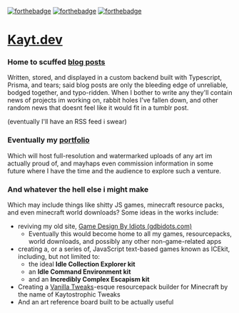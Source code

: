 [![forthebadge](https://forthebadge.com/images/badges/made-with-typescript.svg)](https://forthebadge.com) [![forthebadge](https://forthebadge.com/images/badges/built-with-love.svg)](https://forthebadge.com) [![forthebadge](https://forthebadge.com/images/badges/powered-by-electricity.svg)](https://forthebadge.com)

# [Kayt.dev](https://kayt.dev)

### Home to scuffed [blog posts](https://kayt.dev/blog)
Written, stored, and displayed in a custom backend built with Typescript, Prisma, and tears; said blog posts are only the bleeding edge of unreliable, bodged together, and typo-ridden. When I bother to write any they'll contain news of projects im working on, rabbit holes I've fallen down, and other random news that doesnt feel like it would fit in a tumblr post.

(eventually I'll have an RSS feed i swear)


### Eventually my [portfolio](https://kayt.dev/why-did-you-click-this-link-i-said-eventually)
Which will host full-resolution and watermarked uploads of any art im actually proud of, and mayhaps even commission information in some future where I have the time and the audience to explore such a venture.


### And whatever the hell else i might make
Which may include things like shitty JS games, minecraft resource packs, and even minecraft world downloads? Some ideas in the works include:
- reviving my old site, [Game Design By Idiots (gdbidots.com)](http://www.gdbidiots.com)
  - Eventually this would become home to all my games, resourcepacks, world downloads, and possibly any other non-game-related apps
- creating a, or a series of, JavaScript text-based games known as ICEkit, including, but not limited to:
  - the ideal **Idle Collection Explorer kit**
  - an **Idle Command Environment kit**
  - and an **Incredibly Complex Escapism kit**
- Creating a [Vanilla Tweaks](http://vanillatweaks.net/)-esque resourcepack builder for Minecraft by the name of Kaytostrophic Tweaks
- And an art reference board built to be actually useful
